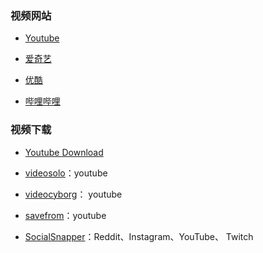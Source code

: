 ### 视频网站

- [Youtube](https://www.youtube.com/)

- [爱奇艺](https://www.iqiyi.com/)

- [优酷](https://www.youku.com/)

- [哔哩哔哩](https://www.bilibili.com/)

### 视频下载

- [Youtube Download](https://youtubedownload.video/index.php#)

- [videosolo](https://www.videosolo.com/online-video-downloader/)：youtube

- [videocyborg](https://videocyborg.com/)： youtube

- [savefrom](https://zh.savefrom.net/)：youtube

- [SocialSnapper](https://socialsnapper.net/)：Reddit、Instagram、YouTube、 Twitch
